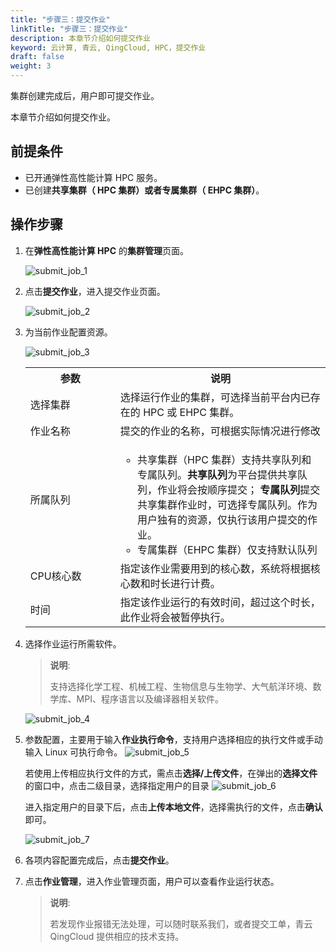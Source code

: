 ```yaml
---
title: "步骤三：提交作业"
linkTitle: "步骤三：提交作业"
description: 本章节介绍如何提交作业
keyword: 云计算, 青云, QingCloud, HPC，提交作业
draft: false
weight: 3
---
```


集群创建完成后，用户即可提交作业。

本章节介绍如何提交作业。

## 前提条件

- 已开通弹性高性能计算 HPC 服务。
- 已创建**共享集群（ HPC 集群）**或者**专属集群（ EHPC 集群）**。

## 操作步骤

1. 在**弹性高性能计算 HPC** 的**集群管理**页面。

   ![submit_job_1](../../_images/submit_job_1.png)

2. 点击**提交作业**，进入提交作业页面。

   ![submit_job_2](../../_images/submit_job_2.png)

3. 为当前作业配置资源。

   ![submit_job_3](../../_images/submit_job_3.png)

   <table>
   <tr>
     <th style="width:30%">参数</th>
     <th style="width:70%">说明</th>
   </tr>
   <tr>
     <td>选择集群</td>
     <td>选择运行作业的集群，可选择当前平台内已存在的 HPC 或 EHPC 集群。</td>
   </tr>
   <tr>
     <td>作业名称</td>
     <td>提交的作业的名称，可根据实际情况进行修改</td>
   </tr>
   <tr>
     <td>所属队列</td>
     <td><ul><li>共享集群（HPC 集群）支持共享队列和专属队列。<b>共享队列</b>为平台提供共享队列，作业将会按顺序提交； <b>专属队列</b>提交共享集群作业时，可选择专属队列。作为用户独有的资源，仅执行该用户提交的作业。<li>专属集群（EHPC 集群）仅支持默认队列</li></ul> </td>
   </tr>
   <tr>
     <td>CPU核心数</td>
     <td>指定该作业需要用到的核心数，系统将根据核心数和时长进行计费。</td>
   </tr>
   <tr>
     <td>时间</td>
     <td>指定该作业运行的有效时间，超过这个时长，此作业将会被暂停执行。</td>
   </tr>
   </table>

4. 选择作业运行所需软件。

   > **说明**: 
   > 
   > 支持选择化学工程、机械工程、生物信息与生物学、大气航洋环境、数学库、MPI、程序语言以及编译器相关软件。
   
   ![submit_job_4](../../_images/submit_job_4.png)

5. 参数配置，主要用于输入**作业执行命令**，支持用户选择相应的执行文件或手动输入 Linux 可执行命令。
   ![submit_job_5](../../_images/submit_job_5.png)
   
   若使用上传相应执行文件的方式，需点击**选择/上传文件**，在弹出的**选择文件**的窗口中，点击二级目录，选择指定用户的目录
   ![submit_job_6](../../_images/submit_job_6.png)

   进入指定用户的目录下后，点击**上传本地文件**，选择需执行的文件，点击**确认**即可。

   ![submit_job_7](../../_images/submit_job_7.png)


6. 各项内容配置完成后，点击**提交作业**。

7. 点击**作业管理**，进入作业管理页面，用户可以查看作业运行状态。
   >**说明**:
   >
   > 若发现作业报错无法处理，可以随时联系我们，或者提交工单，青云QingCloud 提供相应的技术支持。

